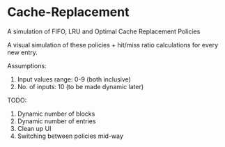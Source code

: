 # Cache-Replacement
A simulation of FIFO, LRU and Optimal Cache Replacement Policies

A visual simulation of these policies + hit/miss ratio calculations for every new entry.

Assumptions:
1) Input values range: 0-9 (both inclusive)
2) No. of inputs: 10
(to be made dynamic later)

TODO:
1) Dynamic number of blocks
2) Dynamic number of entries
3) Clean up UI
4) Switching between policies mid-way
